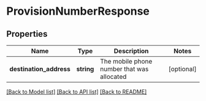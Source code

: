 # ProvisionNumberResponse

## Properties
Name | Type | Description | Notes
------------ | ------------- | ------------- | -------------
**destination_address** | **string** | The mobile phone number that was allocated | [optional] 

[[Back to Model list]](../README.md#documentation-for-models) [[Back to API list]](../README.md#documentation-for-api-endpoints) [[Back to README]](../README.md)


